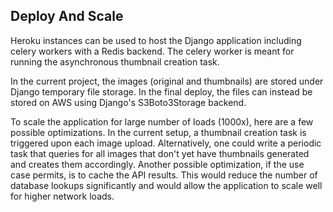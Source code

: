 ## Deploy And Scale

Heroku instances can be used to host the Django application including celery workers with a Redis backend. The celery
worker is meant for running the asynchronous thumbnail creation task.

In the current project, the images (original and thumbnails) are stored under Django temporary file storage. In the
final deploy, the files can instead be stored on AWS using Django's S3Boto3Storage backend.

To scale the application for large number of loads (1000x), here are a few possible optimizations. In the current
setup, a thumbnail creation task is triggered upon each image upload. Alternatively, one could write a periodic task
that queries for all images that don't yet have thumbnails generated and creates them accordingly. Another possible
optimization, if the use case permits, is to cache the API results. This would reduce the number of database lookups
significantly and would allow the application to scale well for higher network loads.